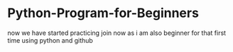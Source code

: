 # Python-Program-for-Beginners
now we have started practicing join now as i am also beginner for that first time using python and github
